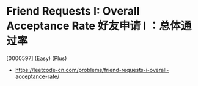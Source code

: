 # Friend Requests I: Overall Acceptance Rate 好友申请 I ：总体通过率

[0000597] (Easy) (Plus)

- https://leetcode-cn.com/problems/friend-requests-i-overall-acceptance-rate/
